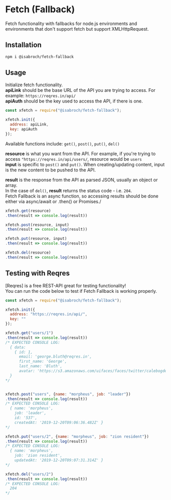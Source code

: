 # Fetch (Fallback)
Fetch functionality with fallbacks for node.js environments and environments that don't support fetch but support XMLHttpRequest.

## Installation
```bash
npm i @isabroch/fetch-fallback
```

## Usage
Initialize fetch functionality.\
**apiLink** should be the base URL of the API you are trying to access. For example: `https://reqres.in/api/`\
**apiAuth** should be the key used to access the API, if there is one.
```js
const xfetch = require("@isabroch/fetch-fallback");

xfetch.init({
  address: apiLink,
  key: apiAuth
});
```

Available functions include: `get()`, `post()`, `put()`, `del()`

**resource** is what you want from the API. For example, if you're trying to access `"https://reqres.in/api/users/`, resource would be `users`\
**input** is specific to `post()` and `put()`. When creating/updating content, input is the new content to be pushed to the API.

**result** is the response from the API as parsed JSON, usually an object or array.\
In the case of `del()`, **result** returns the status code - i.e. `204`.\
Fetch Fallback is an async function, so accessing results should be done either via async/await or .then() or Promises./

```js
xfetch.get(resource)
.then(result => console.log(result))

xfetch.post(resource, input)
.then(result => console.log(result))

xfetch.put(resource, input)
.then(result => console.log(result))

xfetch.del(resource)
.then(result => console.log(result))
```

## Testing with Reqres
[Reqres] is a free REST-API great for testing functionality!\
You can run the code below to test if Fetch Fallback is working properly.
```js
const xfetch = require("@isabroch/fetch-fallback");

xfetch.init({
  address: "https://reqres.in/api/",
  key: ""
});

xfetch.get("users/1")
.then(result => console.log(result))
/* EXPECTED CONSOLE LOG:
  { data:
    { id: 1,
      email: 'george.bluth@reqres.in',
      first_name: 'George',
      last_name: 'Bluth',
      avatar: 'https://s3.amazonaws.com/uifaces/faces/twitter/calebogden/128.jpg' }
  }
*/


xfetch.post("users", {name: "morpheus", job: "leader"})
.then(result => console.log(result))
/* EXPECTED CONSOLE LOG:
  { name: 'morpheus',
    job: 'leader',
    id: '537',
    createdAt: '2019-12-20T09:06:36.482Z' }
*/

xfetch.put("users/2", {name: "morpheus", job: "zion resident"})
.then(result => console.log(result))
/* EXPECTED CONSOLE LOG:
  { name: 'morpheus',
    job: 'zion resident',
    updatedAt: '2019-12-20T09:07:31.314Z' }
*/

xfetch.del("users/2")
.then(result => console.log(result))
/* EXPECTED CONSOLE LOG:
  204
*/
```